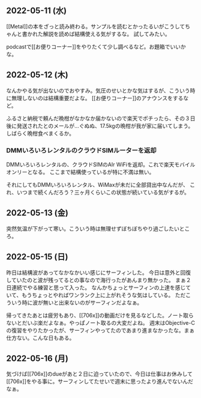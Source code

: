 ## 2022-05-11 (水)

[[Metal]]の本をざっと読み終わる。サンプルを読むとかったるいがこうしてちゃんと書かれた解説を読めば結構使える気がするな。
試してみたい。

podcastで[[お便りコーナー]]をやりたくて少し調べるなど。お題箱でいいかな。

## 2022-05-12 (木)

なんかやる気が出ないのでおやすみ。気圧のせいとかな気はするが、こういう時に無理しないのは結構重要だよな。
[[お便りコーナー]]のアナウンスをするなど。

ふるさと納税で頼んだ晩柑がなかなか届かないので楽天でポチったら、その３日後に発送されたとのメールが…ぐぬぬ、17.5kgの晩柑が我が家に届いてしまう。
しばらく晩柑食べまくるか。

### DMMいろいろレンタルのクラウドSIMルーターを返却

DMMいろいろレンタルの、クラウドSIMのAIr WiFiを返却。これで楽天モバイルオンリーとなる。
ここまで結構使っているが特に不満は無い。

それにしてもDMMいろいろレンタル、WiMaxが未だに全部貸出中なんだが、
これ、いつまで続くんだろう？三ヶ月くらいこの状態が続いている気がするが。

## 2022-05-13 (金)

突然気温が下がって寒い。こういう時は無理せずぼちぼちやり過ごしたいところ。

## 2022-05-15 (日)

昨日は結構波があってなかなかいい感じにサーフィンした。
今日は意外と回復していたのと波が残ってるとの事なので海行ったがあんまり無かった。
まぁ２日連続でやる練習と思って入った。
なんかちょっとサーフィンの上達を感じていて、もうちょっとやればワンランク上に上がれそうな気はしている。
ただこういう時に波が無いと出来ないのがサーフィンだよなぁ。

帰ってきたあとは疲労もあり、[[706x]]の動画だけを見るなどした。ノート取らないとだいぶ楽だよなぁ。やっぱノート取るの大変だよね。
週末はObjective-Cの復習をやりたかったが、サーフィンやってたのであまり進まなかったな。まぁ仕方ない。こんな日もある。

## 2022-05-16 (月)

気づけば[[706x]]のdueがあと２日に迫っていたので、今日は仕事はお休みして[[706x]]をやる事に。サーフィンしてたせいで週末に思ったより進んでないんだなぁ。